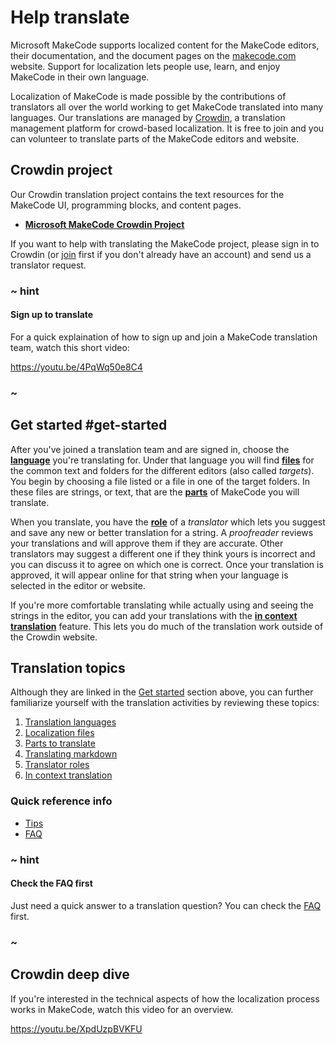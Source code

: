 # Help translate

Microsoft MakeCode supports localized content for the MakeCode editors, their documentation, and the document pages on the [makecode.com](https://makecode.com/docs) website. Support for localization lets people use, learn, and enjoy MakeCode in their own language.

Localization of MakeCode is made possible by the contributions of translators all over the world working to get MakeCode translated into many languages. Our translations are managed by [Crowdin](https://crowdin.com/project/makecode), a translation management platform for crowd-based localization. It is free to join and you can volunteer to translate parts of the MakeCode editors and website.

## Crowdin project

Our Crowdin translation project contains the text resources for the MakeCode UI, programming blocks, and content pages.

* **[Microsoft MakeCode Crowdin Project](https://crowdin.com/project/makecode)**

If you want to help with translating the MakeCode project, please sign in to Crowdin (or [join](https://crowdin.com/join) first if you don't already have an account) and send us a translator request.

### ~ hint

#### Sign up to translate

For a quick explaination of how to sign up and join a MakeCode translation team, watch this
short video:

https://youtu.be/4PqWq50e8C4

### ~

## Get started #get-started

After you've joined a translation team and are signed in, choose the **[language](/translate/languages)** you're translating for. Under that language you will find **[files](/translate/files)** for the common text and folders for the different editors (also called _targets_). You begin by choosing a file listed or a file in one of the target folders. In these files are strings, or text, that are the **[parts](/translate/parts)** of MakeCode you will translate.

When you translate, you have the **[role](/translate/roles)** of a _translator_ which lets you suggest and save any new or better translation for a string. A _proofreader_ reviews your translations and will approve them if they are accurate. Other translators may suggest a different one if they think yours is incorrect and you can discuss it to agree on which one is correct. Once your translation is approved, it will appear online for that string when your language is selected in the editor or website.

If you're more comfortable translating while actually using and seeing the strings in the editor, you can add your translations with the **[in context translation](/translate/in-context)** feature. This lets you do much of the translation work outside of the Crowdin website.

## Translation topics

Although they are linked in the [Get started](#get-started) section above, you can further familiarize yourself with the translation activities by reviewing these topics:

1. [Translation languages](/translate/languages)
2. [Localization files](/translate/files)
3. [Parts to translate](/translate/parts)
4. [Translating markdown](/translate/markdown)
5. [Translator roles](/translate/roles)
6. [In context translation](/translate/in-context)

### Quick reference info

* [Tips](/translate/tips-faq#tips)
* [FAQ](/translate/tips-faq#faq)

### ~ hint

#### Check the FAQ first

Just need a quick answer to a translation question? You can check the [FAQ](/translate/tips-faq#faq) first.

### ~

## Crowdin deep dive

If you're interested in the technical aspects of how the localization process works in MakeCode, watch this video for an overview.

https://youtu.be/XpdUzpBVKFU

